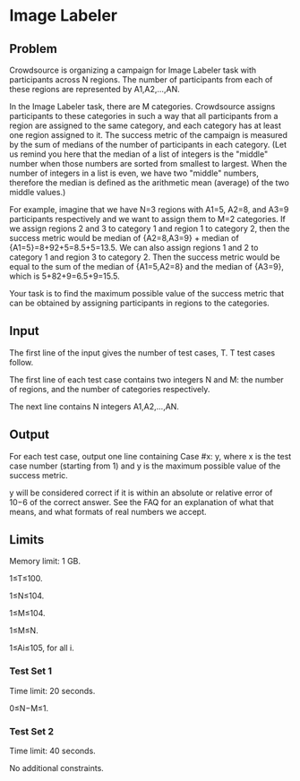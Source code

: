 # Image Labeler

## Problem

Crowdsource is organizing a campaign for Image Labeler task with participants across N regions. The number of participants from each of these regions are represented by A1,A2,…,AN.

In the Image Labeler task, there are M categories. Crowdsource assigns participants to these categories in such a way that all participants from a region are assigned to the same category, and each category has at least one region assigned to it. The success metric of the campaign is measured by the sum of medians of the number of participants in each category. (Let us remind you here that the median of a list of integers is the "middle" number when those numbers are sorted from smallest to largest. When the number of integers in a list is even, we have two "middle" numbers, therefore the median is defined as the arithmetic mean (average) of the two middle values.)

For example, imagine that we have N=3 regions with A1=5, A2=8, and A3=9 participants respectively and we want to assign them to M=2 categories. If we assign regions 2 and 3 to category 1 and region 1 to category 2, then the success metric would be median of {A2=8,A3=9} + median of {A1=5}=8+92+5=8.5+5=13.5. We can also assign regions 1 and 2 to category 1 and region 3 to category 2. Then the success metric would be equal to the sum of the median of {A1=5,A2=8} and the median of {A3=9}, which is 5+82+9=6.5+9=15.5.

Your task is to find the maximum possible value of the success metric that can be obtained by assigning participants in regions to the categories.

## Input

The first line of the input gives the number of test cases, T. T test cases follow.

The first line of each test case contains two integers N and M: the number of regions, and the number of categories respectively.

The next line contains N integers A1,A2,…,AN.

## Output

For each test case, output one line containing Case #x: y, where x is the test case number (starting from 1) and y is the maximum possible value of the success metric.

y will be considered correct if it is within an absolute or relative error of 10−6 of the correct answer. See the FAQ for an explanation of what that means, and what formats of real numbers we accept.

## Limits

Memory limit: 1 GB.

1≤T≤100.

1≤N≤104.

1≤M≤104.

1≤M≤N.

1≤Ai≤105, for all i.

### Test Set 1

Time limit: 20 seconds.

0≤N−M≤1.

### Test Set 2

Time limit: 40 seconds.

No additional constraints.
